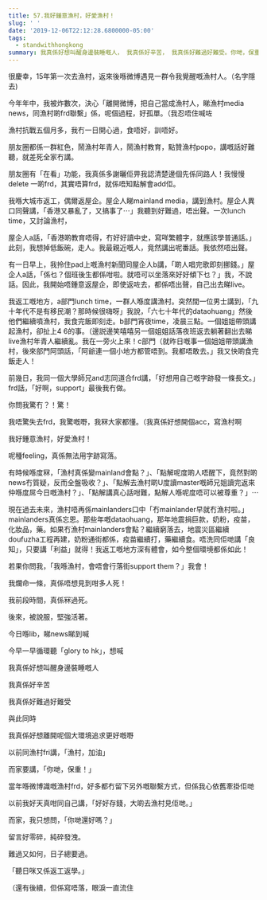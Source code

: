 ```yaml
---
title: 57.我好鍾意漁村，好愛漁村！
slug: ' '
date: '2019-12-06T22:12:28.6800000-05:00'
tags:
  - standwithhongkong
summary: 我真係好想叫醒身邊裝睡嘅人， 我真係好辛苦， 我真係好難過好難受。你哋，保重！
---
```

很慶幸，15年第一次去漁村，返來後喺微博遇見一群令我覺醒嘅漁村人。（名字隱去)



今年年中，我被炸數次，決心「離開微博，把自己當成漁村人，睇漁村media news，同漁村啲frd聯繫」係，呢個過程，好孤單。（我忍唔住喊咗



漁村抗戰五個月多，我冇一日開心過，食唔好，訓唔好。



朋友圈都係一群紅色，鬧漁村年青人，鬧漁村教育，點贊漁村popo，講嘅話好難聽，就差死全家冇講。



朋友圈有「在看」功能，我真係多謝曬佢畀我認清楚邊個先係同路人！我慢慢delete 一啲frd，其實唔算frd，就係唔知點解會add佢。



我喺大城市返工，偶爾返屋企。屋企人睇mainland media，講到漁村。屋企人異口同聲講，「香港又暴亂了，又搞事了⋯」我聽到好難過，唔出聲。一次lunch time，又討論漁村，

屋企人a話，「香港啲教育唔得，冇好好讀中史，寫咩繁體字，就應該學普通話。」此刻，我想掉低飯碗，走人。我最親近嘅人，竟然講出呢番話。我依然唔出聲。



有一日早上，我拎住pad上嘅漁村新聞同屋企人b講，「啲人唱完歌即刻挪錢。」屋企人a話，「係乜？個班後生都係咁啦。就唔可以坐落來好好傾下乜？」我，不說話。因此，我開始唔鍾意返屋企，即使返咗去，都係唔出聲，自己出去睇live。



我返工嘅地方，a部門lunch time，一群人喺度講漁村。突然間一位男士講到，「九十年代不是有移民潮？那時候很嗨呀」我說，「六七十年代的dataohuang」然後他們繼續噴漁村，我食完飯即刻走。b部門宵夜time，凌晨三點。一個姐姐帶頭講起漁村，卻扯上4 6的事。（邊説邊笑嘻嘻另一個姐姐話落夜班返去躺著翻出去睇live漁村年青人繼續亂。我在一旁火上來！c部門（就昨日嘅事一個姐姐帶頭講漁村，後來部門阿頭話，「阿爺連一個小地方都管唔到。我都唔敢去。」我又快啲食完飯走人！



前幾日，我同一個大學師兄and志同道合frd講，「好想用自己嘅字跡發一條長文。」frd話，「好啊，support」最後我冇做。



你問我驚冇？！驚！

我唔驚失去frd，我驚嘅嘢，我冧大家都懂。（我真係好想開個acc，寫漁村啊



我好鍾意漁村，好愛漁村！

呢種feeling，真係無法用字跡寫落。



有時候喺度冧，「漁村真係變mainland會點？」、「點解呢度啲人唔醒下，竟然對啲news冇質疑，反而全盤吸收？」、「點解去漁村啲U度讀master嘅師兄姐讀完返來仲喺度屌今日嘅漁村？」、「點解講真心話咁難，點解人喺呢度唔可以被尊重？」⋯



現在過去未來，漁村唔再係mainlanders口中「冇mainlander早就冇漁村啦。」mainlanders真係忘恩。那些年嘅dataohuang，那年地震捐巨款，奶粉，疫苗，化妝品，藥。如果冇漁村mainlanders會點？繼續窮落去，地震災區繼續doufuzha工程再建，奶粉通街都係，疫苗繼續打，藥繼續食。唔洗同佢哋講「良知」，只要講「利益」就得！我返工嘅地方深有體會，如今整個環境都係如此！



若果你問我，「我喺漁村，會唔會行落街support them？」我會！

我爛命一條，真係唔想見到咁多人死！



我前段時間，真係冧過死。

後來，被說服，堅強活著。



今日喺lib，睇news睇到喊

今早一早循環聽「glory to hk」，想喊



我真係好想叫醒身邊裝睡嘅人

我真係好辛苦

我真係好難過好難受



與此同時

我真係好想離開呢個大環境追求更好嘅嘢



以前同漁村fri講，「漁村，加油」

而家要講，「你哋，保重！」

當年喺微博識嘅漁村frd，好多都冇留下另外嘅聯繫方式，但係我心依舊牽掛佢哋

以前我好天真咁同自己講，「好好存錢，大啲去漁村見佢哋。」

而家，我只想問，「你哋還好嗎？」



留言好零碎，純碎發洩。



難過又如何，日子總要過。



「聽日咪又係返工返學。」



（還有後續，但係寫唔落，眼淚一直流住
